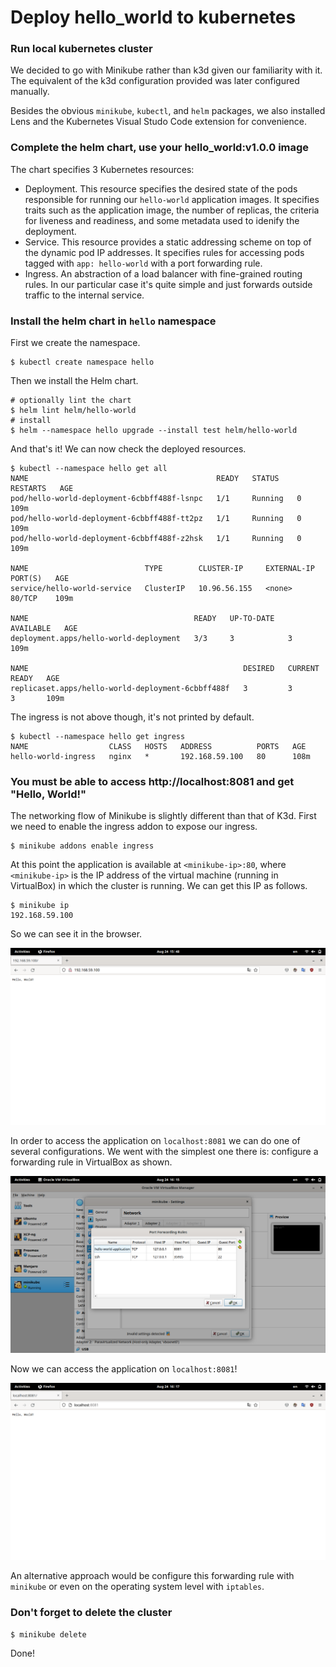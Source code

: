 # Deploy hello_world to kubernetes

### Run local kubernetes cluster

We decided to go with Minikube rather than k3d given our familiarity with it. The equivalent of the k3d configuration provided was later configured manually.

Besides the obvious `minikube`, `kubectl`, and `helm` packages, we also installed Lens and the Kubernetes Visual Studo Code extension for convenience.

### Complete the helm chart, use your hello_world:v1.0.0 image

The chart specifies 3 Kubernetes resources:
* Deployment. This resource specifies the desired state of the pods responsible for running our `hello-world` application images. It specifies traits such as the application image, the number of replicas, the criteria for liveness and readiness, and some metadata used to idenify the deployment.
* Service. This resource provides a static addressing scheme on top of the dynamic pod IP addresses. It specifies rules for accessing pods tagged with `app: hello-world` with a port forwarding rule.
* Ingress. An abstraction of a load balancer with fine-grained routing rules. In our particular case it's quite simple and just forwards outside traffic to the internal service.

### Install the helm chart in `hello` namespace

First we create the namespace.

```
$ kubectl create namespace hello
```

Then we install the Helm chart.

```
# optionally lint the chart
$ helm lint helm/hello-world
# install
$ helm --namespace hello upgrade --install test helm/hello-world
```

And that's it! We can now check the deployed resources.

```
$ kubectl --namespace hello get all
NAME                                          READY   STATUS    RESTARTS   AGE
pod/hello-world-deployment-6cbbff488f-lsnpc   1/1     Running   0          109m
pod/hello-world-deployment-6cbbff488f-tt2pz   1/1     Running   0          109m
pod/hello-world-deployment-6cbbff488f-z2hsk   1/1     Running   0          109m

NAME                          TYPE        CLUSTER-IP     EXTERNAL-IP   PORT(S)   AGE
service/hello-world-service   ClusterIP   10.96.56.155   <none>        80/TCP    109m

NAME                                     READY   UP-TO-DATE   AVAILABLE   AGE
deployment.apps/hello-world-deployment   3/3     3            3           109m

NAME                                                DESIRED   CURRENT   READY   AGE
replicaset.apps/hello-world-deployment-6cbbff488f   3         3         3       109m
```

The ingress is not above though, it's not printed by default.

```
$ kubectl --namespace hello get ingress
NAME                  CLASS   HOSTS   ADDRESS          PORTS   AGE
hello-world-ingress   nginx   *       192.168.59.100   80      108m
```

### You must be able to access http://localhost:8081 and get "Hello, World!"

The networking flow of Minikube is slightly different than that of K3d. First we need to enable the ingress addon to expose our ingress.

```
$ minikube addons enable ingress
```

At this point the application is available at `<minikube-ip>:80`, where `<minikube-ip>` is the IP address of the virtual machine (running in VirtualBox) in which the cluster is running. We can get this IP as follows.

```
$ minikube ip
192.168.59.100
```

So we can see it in the browser.

![](screenshots/1.png)

In order to access the application on `localhost:8081` we can do one of several configurations. We went with the simplest one there is: configure a forwarding rule in VirtualBox as shown.

![](screenshots/2.png)

Now we can access the application on `localhost:8081`!

![](screenshots/3.png)

An alternative approach would be configure this forwarding rule with `minikube` or even on the operating system level with `iptables`.

### Don't forget to delete the cluster

```
$ minikube delete
```

Done!
